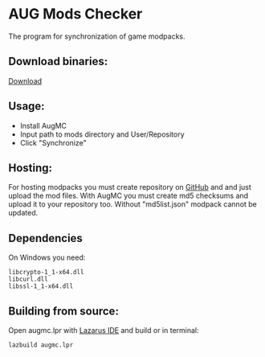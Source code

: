 # AUG Mods Checker

The program for synchronization of game modpacks.

## Download binaries:
[Download](https://github.com/Augmeneco/AugModsChecker/releases/download/1.1.3/AugMC.zip)

## Usage:
  - Install AugMC
  - Input path to mods directory and User/Repository
  - Click "Synchronize"

## Hosting:
For hosting modpacks you must create repository on [GitHub](https://github.com) and and just upload the mod files. With AugMC you must create md5 checksums and upload it to your repository too. Without "md5list.json" modpack cannot be updated.

## Dependencies
On Windows you need:
```
libcrypto-1_1-x64.dll
libcurl.dll
libssl-1_1-x64.dll
```

## Building from source:

Open augmc.lpr with [Lazarus IDE](https://www.lazarus-ide.org) and build or in terminal:
```sh
lazbuild augmc.lpr
```
